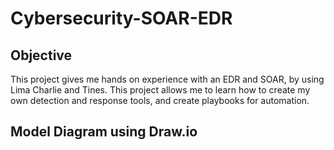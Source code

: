 # Cybersecurity-SOAR-EDR


<h2>Objective</h2>
This project gives me hands on experience with an EDR and SOAR, by using Lima Charlie and Tines. This project allows me to learn how to create my own detection and response tools, and create playbooks for automation. 


<h2>Model Diagram using Draw.io</h2>


